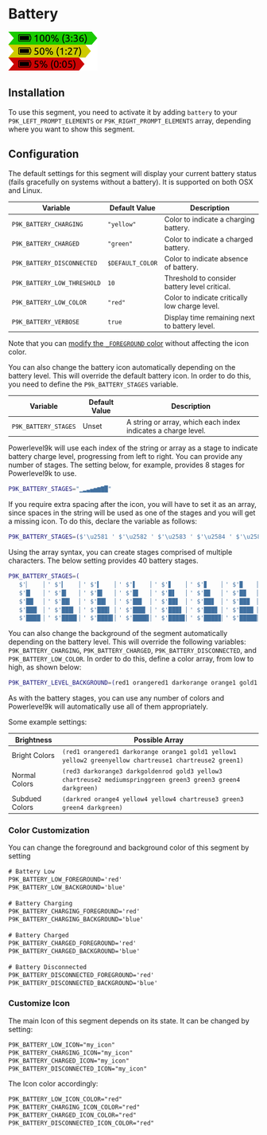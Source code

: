# Battery

![](segment.png)

## Installation

To use this segment, you need to activate it by adding `battery` to your
`P9K_LEFT_PROMPT_ELEMENTS` or `P9K_RIGHT_PROMPT_ELEMENTS` array, depending
where you want to show this segment.

## Configuration

The default settings for this segment will display your current battery status (fails gracefully on
systems without a battery). It is supported on both OSX and Linux.

| Variable | Default Value | Description |
|----------|---------------|-------------|
|`P9K_BATTERY_CHARGING`|`"yellow"`|Color to indicate a charging battery.|
|`P9K_BATTERY_CHARGED`|`"green"`|Color to indicate a charged battery.|
|`P9K_BATTERY_DISCONNECTED`|`$DEFAULT_COLOR`|Color to indicate absence of battery.|
|`P9K_BATTERY_LOW_THRESHOLD`|`10`|Threshold to consider battery level critical.|
|`P9K_BATTERY_LOW_COLOR`|`"red"`|Color to indicate critically low charge level.|
|`P9K_BATTERY_VERBOSE`|`true`|Display time remaining next to battery level.|

Note that you can [modify the `_FOREGROUND`
color](https://github.com/bhilburn/powerlevel9k/wiki/Stylizing-Your-Prompt#segment-color-customization)
without affecting the icon color.

You can also change the battery icon automatically depending on the battery
level. This will override the default battery icon. In order to do this, you
need to define the `P9k_BATTERY_STAGES` variable.


| Variable                      | Default Value | Description                                                   |
|-------------------------------|---------------|---------------------------------------------------------------|
| `P9K_BATTERY_STAGES` | Unset         | A string or array, which each index indicates a charge level. |

Powerlevel9k will use each index of the string or array as a stage to indicate battery
charge level, progressing from left to right. You can provide any number of
stages. The setting below, for example, provides 8 stages for Powerlevel9k to use.
```zsh
P9K_BATTERY_STAGES="▁▂▃▄▅▆▇█"
```

If you require extra spacing after the icon, you will have to set it as an array,
since spaces in the string will be used as one of the stages and you will get a
missing icon. To do this, declare the variable as follows:
```zsh
P9K_BATTERY_STAGES=($'\u2581 ' $'\u2582 ' $'\u2583 ' $'\u2584 ' $'\u2585 ' $'\u2586 ' $'\u2587 ' $'\u2588 ')
```

Using the array syntax, you can create stages comprised of multiple characters.
The below setting provides 40 battery stages.
```zsh
P9K_BATTERY_STAGES=(
   $'▏    ▏' $'▎    ▏' $'▍    ▏' $'▌    ▏' $'▋    ▏' $'▊    ▏' $'▉    ▏' $'█    ▏'
   $'█▏   ▏' $'█▎   ▏' $'█▍   ▏' $'█▌   ▏' $'█▋   ▏' $'█▊   ▏' $'█▉   ▏' $'██   ▏'
   $'██   ▏' $'██▎  ▏' $'██▍  ▏' $'██▌  ▏' $'██▋  ▏' $'██▊  ▏' $'██▉  ▏' $'███  ▏'
   $'███  ▏' $'███▎ ▏' $'███▍ ▏' $'███▌ ▏' $'███▋ ▏' $'███▊ ▏' $'███▉ ▏' $'████ ▏'
   $'████ ▏' $'████▎▏' $'████▍▏' $'████▌▏' $'████▋▏' $'████▊▏' $'████▉▏' $'█████▏' )
```

You can also change the background of the segment automatically depending on the
battery level. This will override the following variables:
`P9K_BATTERY_CHARGING`, `P9K_BATTERY_CHARGED`,
`P9K_BATTERY_DISCONNECTED`, and `P9K_BATTERY_LOW_COLOR`. In
order to do this, define a color array, from low to high, as shown below:
```zsh
P9K_BATTERY_LEVEL_BACKGROUND=(red1 orangered1 darkorange orange1 gold1 yellow1 yellow2 greenyellow chartreuse1 chartreuse2 green1)
```

As with the battery stages, you can use any number of colors and Powerlevel9k
will automatically use all of them appropriately.

Some example settings:

| Brightness     | Possible Array                                                                                                |
|----------------|---------------------------------------------------------------------------------------------------------------|
| Bright Colors  | `(red1 orangered1 darkorange orange1 gold1 yellow1 yellow2 greenyellow chartreuse1 chartreuse2 green1)`       |
| Normal Colors  | `(red3 darkorange3 darkgoldenrod gold3 yellow3 chartreuse2 mediumspringgreen green3 green3 green4 darkgreen)` |
| Subdued Colors | `(darkred orange4 yellow4 yellow4 chartreuse3 green3 green4 darkgreen)`                                       |

### Color Customization

You can change the foreground and background color of this segment by setting
```
# Battery Low
P9K_BATTERY_LOW_FOREGROUND='red'
P9K_BATTERY_LOW_BACKGROUND='blue'

# Battery Charging
P9K_BATTERY_CHARGING_FOREGROUND='red'
P9K_BATTERY_CHARGING_BACKGROUND='blue'

# Battery Charged
P9K_BATTERY_CHARGED_FOREGROUND='red'
P9K_BATTERY_CHARGED_BACKGROUND='blue'

# Battery Disconnected
P9K_BATTERY_DISCONNECTED_FOREGROUND='red'
P9K_BATTERY_DISCONNECTED_BACKGROUND='blue'
```

### Customize Icon

The main Icon of this segment depends on its state.
It can be changed by setting:
```
P9K_BATTERY_LOW_ICON="my_icon"
P9K_BATTERY_CHARGING_ICON="my_icon"
P9K_BATTERY_CHARGED_ICON="my_icon"
P9K_BATTERY_DISCONNECTED_ICON="my_icon"
```

The Icon color accordingly:
```
P9K_BATTERY_LOW_ICON_COLOR="red"
P9K_BATTERY_CHARGING_ICON_COLOR="red"
P9K_BATTERY_CHARGED_ICON_COLOR="red"
P9K_BATTERY_DISCONNECTED_ICON_COLOR="red"
```
